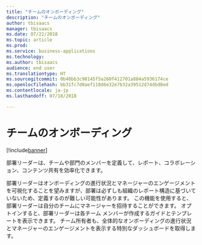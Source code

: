 ```yaml
---
title: "チームのオンボーディング"
description: "チームのオンボーディング"
author: tbisaacs
manager: tbisaacs
ms.date: 07/22/2018
ms.topic: article
ms.prod: 
ms.service: business-applications
ms.technology: 
ms.author: tbisaacs
audience: end user
ms.translationtype: HT
ms.sourcegitcommit: 0b40bb3c98145f5a260f412701a884a5936174ce
ms.openlocfilehash: bb31fc7d0aef118d6e32e7b32a39512d74dbd8ed
ms.contentlocale: ja-jp
ms.lasthandoff: 07/18/2018

---
```

#  <a name="onboarding-teams"></a>チームのオンボーディング

[!include[banner](../../../includes/banner.md)]

部署リーダーは、チームや部門のメンバーを定義して、レポート、コラボレーション、コンテンツ共有を効率化できます。

部署リーダーはオンボーディングの進行状況とマネージャーのエンゲージメントを可視化することを望みますが、部署は必ずしも組織のレポート構造に基づいていないため、定義するのが難しい可能性があります。 この機能を使用すると、部署リーダーは自分のチームにマネージャーを招待することができます。 オプトインすると、部署リーダーは各チーム メンバーが作成するガイドとテンプレートを表示できます。 チーム所有者も、全体的なオンボーディングの進行状況とマネージャーのエンゲージメントを表示する特別なダッシュボードを取得します。 

<!--
## Who uses this feature
Department leaders and managers of managers.
## License required
Talent license 
## Development status
In development
## Target timeframe
Public Preview: August
-->

